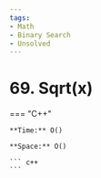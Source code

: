 ```yaml
---
tags:
- Math
- Binary Search
- Unsolved
---
```



# 69. Sqrt(x)

=== "C++"

    **Time:** O()

    **Space:** O()

    ``` c++
    ```